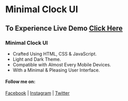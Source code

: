 # Minimal Clock UI
## To Experience Live Demo [Click Here](https://md-mussanna-bin-sharif.github.io/clock/)
### Minimal Clock UI
- Crafted Using HTML, CSS & JavaScript.
- Light and Dark Theme.
- Compatible with Almost Every Mobile Devices.
- With a Minimal & Pleasing User Interface.

#### Follow me on:
[Facebook](https://www.facebook.com/md.mussanna.bin.sharif) | [Instagram](https://www.instagram.com/md_mussanna_bin_sharif) | [Twitter](https://twitter.com/mahin_tweets)